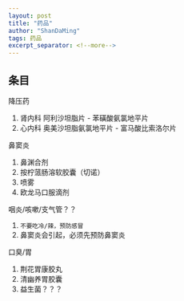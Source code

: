 ```yaml
---
layout: post
title: "药品"
author: "ShanDaMing"
tags: 药品
excerpt_separator: <!--more-->
---
```


## 条目<!--more-->
降压药
1. 肾内科 阿利沙坦脂片 - 苯磺酸氨氯地平片
2. 心内科 奥美沙坦脂氨氯地平片 - 富马酸比索洛尔片

鼻窦炎
1. 鼻渊合剂
2. 按柠蒎肠溶软胶囊（切诺）
3. 喷雾
4. 欧龙马口服滴剂

咽炎/咳嗽/支气管？？
1. `不要吃冷/辣，预防感冒`
2. 鼻窦炎会引起，必须先预防鼻窦炎

口臭/胃
1. 荆花胃康胶丸
2. 清幽养胃胶囊
3. 益生菌？？？
